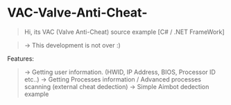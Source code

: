 # VAC-Valve-Anti-Cheat-

> Hi, its VAC (Valve Anti-Cheat) source example [C# / .NET FrameWork]

> -> This development is not over :)


Features:
> -> Getting user information. (HWID, IP Address, BIOS, Processor ID etc..)
> -> Getting Processes information / Advanced processes scanning (external cheat dedection)
> -> Simple Aimbot dedection example
> 
